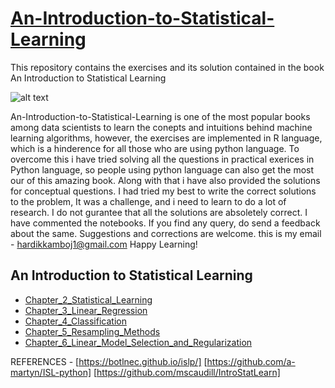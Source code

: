 # [An-Introduction-to-Statistical-Learning](http://faculty.marshall.usc.edu/gareth-james/ISL/)
This repository contains the exercises and its solution contained in the book An Introduction to Statistical Learning

![alt text](https://images.springer.com/sgw/books/medium/9781461471370.jpg)

 An-Introduction-to-Statistical-Learning is one of the most popular books among data scientists to learn the conepts and intuitions behind 
 machine learning algorithms, however, the exercises are implemented in R language, which is a hinderence for all those who are using python
 language. To overcome this i have tried solving all the questions in practical exerices in Python language, so people using python language 
 can also get the most our of this amazing book. Along with that i have also provided the solutions for conceptual questions.
 I had tried my best to write the correct solutions to the problem, It was a challenge, and i need to learn to do a lot of research. I do not gurantee that all the solutions are
 absoletely correct. I have commented the notebooks. 
 If you find any query, do send a feedback about the same. Suggestions and corrections are welcome. 
 this is my email - hardikkamboj1@gmail.com
 Happy Learning!
 
 
 ## An Introduction to Statistical Learning
- [Chapter_2_Statistical_Learning](/Chapter_2/)
- [Chapter_3_Linear_Regression](/Chapter_3/)
- [Chapter_4_Classification](/Chapter_4/)
- [Chapter_5_Resampling_Methods](/Chapter_5/)
- [Chapter_6_Linear_Model_Selection_and_Regularization](/Chapter_6/)


REFERENCES - 
[https://botlnec.github.io/islp/]
[https://github.com/a-martyn/ISL-python]
[https://github.com/mscaudill/IntroStatLearn]
